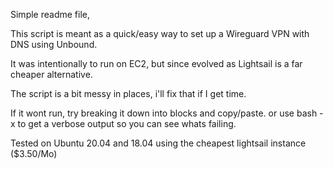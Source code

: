 Simple readme file,

This script is meant as a quick/easy way to set up a Wireguard VPN with DNS using Unbound.  

It was intentionally to run on EC2, but since evolved as Lightsail is a far cheaper alternative.

The script is a bit messy in places, i'll fix that if I get time.  

If it wont run, try breaking it down into blocks and copy/paste. or use bash -x to get a verbose output so you can see whats failing.

Tested on Ubuntu 20.04 and 18.04 using the cheapest lightsail instance ($3.50/Mo)



